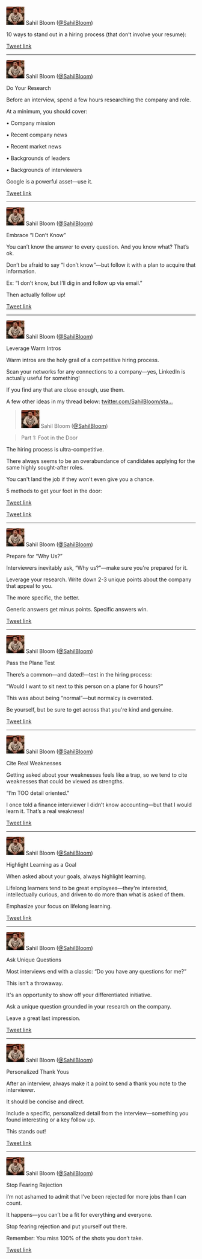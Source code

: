 
![SahilBloom](assets/SahilBloom-312681953.jpg)
Sahil Bloom ([@SahilBloom](https://twitter.com/SahilBloom))

10 ways to stand out in a hiring process (that don’t involve your resume):

[Tweet link](https://twitter.com/SahilBloom/status/1492855907000238081)

---

![SahilBloom](assets/SahilBloom-312681953.jpg)
Sahil Bloom ([@SahilBloom](https://twitter.com/SahilBloom))

Do Your Research

Before an interview, spend a few hours researching the company and role.

At a minimum, you should cover:

• Company mission

• Recent company news

• Recent market news

• Backgrounds of leaders

• Backgrounds of interviewers

Google is a powerful asset—use it.

[Tweet link](https://twitter.com/SahilBloom/status/1492855907939758081)

---

![SahilBloom](assets/SahilBloom-312681953.jpg)
Sahil Bloom ([@SahilBloom](https://twitter.com/SahilBloom))

Embrace “I Don’t Know”

You can’t know the answer to every question. And you know what? That’s ok.

Don’t be afraid to say “I don’t know”—but follow it with a plan to acquire that information.

Ex: “I don’t know, but I’ll dig in and follow up via email.”

Then actually follow up!

[Tweet link](https://twitter.com/SahilBloom/status/1492855908946391046)

---

![SahilBloom](assets/SahilBloom-312681953.jpg)
Sahil Bloom ([@SahilBloom](https://twitter.com/SahilBloom))

Leverage Warm Intros

Warm intros are the holy grail of a competitive hiring process.

Scan your networks for any connections to a company—yes, LinkedIn is actually useful for something!

If you find any that are close enough, use them.

A few other ideas in my thread below: [twitter.com/SahilBloom/sta…](https://twitter.com/SahilBloom/status/1464620007489482754)

> ![SahilBloom](assets/SahilBloom-312681953.jpg)
> Sahil Bloom ([@SahilBloom](https://twitter.com/SahilBloom))

> Part 1: Foot in the Door

The hiring process is ultra-competitive.

There always seems to be an overabundance of candidates applying for the same highly sought-after roles.

You can't land the job if they won't even give you a chance.

5 methods to get your foot in the door:

[Tweet link](https://twitter.com/SahilBloom/status/1464620007489482754)

[Tweet link](https://twitter.com/SahilBloom/status/1492855910057848833)

---

![SahilBloom](assets/SahilBloom-312681953.jpg)
Sahil Bloom ([@SahilBloom](https://twitter.com/SahilBloom))

Prepare for “Why Us?”

Interviewers inevitably ask, “Why us?”—make sure you're prepared for it.

Leverage your research. Write down 2-3 unique points about the company that appeal to you.

The more specific, the better.

Generic answers get minus points. Specific answers win.

[Tweet link](https://twitter.com/SahilBloom/status/1492855911546773506)

---

![SahilBloom](assets/SahilBloom-312681953.jpg)
Sahil Bloom ([@SahilBloom](https://twitter.com/SahilBloom))

Pass the Plane Test

There’s a common—and dated!—test in the hiring process:

“Would I want to sit next to this person on a plane for 6 hours?”

This was about being “normal”—but normalcy is overrated.

Be yourself, but be sure to get across that you're kind and genuine.

[Tweet link](https://twitter.com/SahilBloom/status/1492855912503066630)

---

![SahilBloom](assets/SahilBloom-312681953.jpg)
Sahil Bloom ([@SahilBloom](https://twitter.com/SahilBloom))

Cite Real Weaknesses

Getting asked about your weaknesses feels like a trap, so we tend to cite weaknesses that could be viewed as strengths.

“I’m TOO detail oriented."

I once told a finance interviewer I didn’t know accounting—but that I would learn it. That’s a real weakness!

[Tweet link](https://twitter.com/SahilBloom/status/1492855913488789505)

---

![SahilBloom](assets/SahilBloom-312681953.jpg)
Sahil Bloom ([@SahilBloom](https://twitter.com/SahilBloom))

Highlight Learning as a Goal

When asked about your goals, always highlight learning.

Lifelong learners tend to be great employees—they're interested, intellectually curious, and driven to do more than what is asked of them.

Emphasize your focus on lifelong learning.

[Tweet link](https://twitter.com/SahilBloom/status/1492855914411528193)

---

![SahilBloom](assets/SahilBloom-312681953.jpg)
Sahil Bloom ([@SahilBloom](https://twitter.com/SahilBloom))

Ask Unique Questions

Most interviews end with a classic: “Do you have any questions for me?”

This isn’t a throwaway.

It's an opportunity to show off your differentiated initiative.

Ask a unique question grounded in your research on the company.

Leave a great last impression.

[Tweet link](https://twitter.com/SahilBloom/status/1492855915388846082)

---

![SahilBloom](assets/SahilBloom-312681953.jpg)
Sahil Bloom ([@SahilBloom](https://twitter.com/SahilBloom))

Personalized Thank Yous

After an interview, always make it a point to send a thank you note to the interviewer.

It should be concise and direct.

Include a specific, personalized detail from the interview—something you found interesting or a key follow up.

This stands out!

[Tweet link](https://twitter.com/SahilBloom/status/1492855916319891459)

---

![SahilBloom](assets/SahilBloom-312681953.jpg)
Sahil Bloom ([@SahilBloom](https://twitter.com/SahilBloom))

Stop Fearing Rejection

I’m not ashamed to admit that I’ve been rejected for more jobs than I can count.

It happens—you can’t be a fit for everything and everyone.

Stop fearing rejection and put yourself out there.

Remember: You miss 100% of the shots you don’t take.

[Tweet link](https://twitter.com/SahilBloom/status/1492855917288828930)
